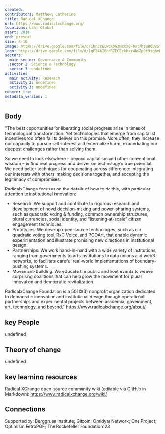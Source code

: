 ```yaml
---
created:
contributors: Matthew; Catherine
title: Radical XChange
url: https://www.radicalxchange.org/ 
locations: USA; Global
start: 2018
end: present
size: 4-10
image: https://drive.google.com/file/d/1bn3cELw5K0G3MzcX0-bxt7hzuBQUvSYi/view?usp=drive_link
logo: https://drive.google.com/file/d/1gFl4kI6hHRZECEckHxz4kGZp9t9sq6vD/view?usp=drive_link
sectors:
  main sector: Governance & Community
  sector 2: Science & Technology
  sector 3: undefined
activities: 
  main activity: Research
  activity 2: undefined
  activity 3: undefined
cohere: true
metadata_version: 1
---
```



## Body

"The best opportunities for liberating social progress arise in times of technological transformation. Yet technologies that emerge from capitalist incentives too often fail to deliver on this promise. More often, they increase our capacity to pursue self-interest and externalize harm, exacerbating our deepest challenges rather than solving them.

So we need to look elsewhere – beyond capitalism and other conventional wisdom – to find real progress and deliver on technology’s true potential. We need better techniques for cooperating across difference: integrating our interests with others, making decisions together, and accepting the legitimacy of compromises.

RadicalxChange focuses on the details of how to do this, with particular attention to institutional innovation:

- Research: We support and contribute to rigorous research and development of novel decision-making and power-sharing systems, such as quadratic voting & funding, common ownership structures, plural currencies, social identity, and “listening-at-scale” citizen engagement techniques.
- Prototypes: We develop open-source technologies, such as our quadratic voting tool, RxC Voice, and PCOArt, that enable dynamic experimentation and illustrate promising new directions in institutional design.
- Partnerships: We work hand-in-hand with a wide variety of institutions, ranging from governments to arts institutions to data unions and web3 networks, to facilitate careful real-world implementations of boundary-pushing systems.
- Movement-Building: We educate the public and host events to weave surprising coalitions that can help grow the movement for plural innovation and democratic revitalization.

RadicalxChange Foundation is a 501©(3) nonprofit organization dedicated to democratic innovation and institutional design through operational partnerships and experimental projects between academia, government, art, technology, and beyond."
https://www.radicalxchange.org/about/ 

## key People

undefined

## Theory of change

undefined

## key learning resources

Radical XChange open-source community wiki (editable via GitHub in Markdown): https://www.radicalxchange.org/wiki/ 

## Connections

Supported by: Berggruen Institute; Gitcoin; Omidyar Network; One Project; Optimism RetroPGF; The Rockefeller Foundation123

